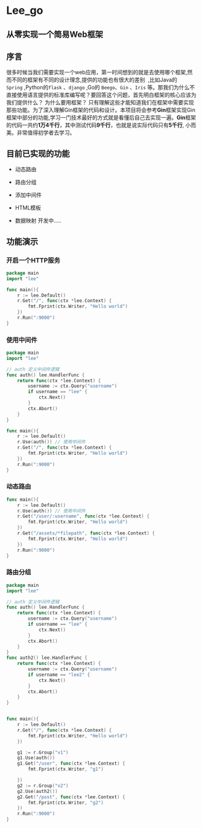# Lee_go

## 从零实现一个简易Web框架

## 序言

很多时候当我们需要实现一个web应用，第一时间想到的就是去使用哪个框架,然而不同的框架有不同的设计理念,提供的功能也有很大的差别  ,比如Java的`Spring` ,Python的`flask` 、`django` ,Go的 `Beego`、`Gin` 、`Iris` 等。那我们为什么不直接使用语言提供的标准库编写呢？要回答这个问题，首先明白框架的核心应该为我们提供什么？ 为什么要用框架？ 只有理解这些才能知道我们在框架中需要实现那些功能。为了深入理解Gin框架的代码和设计。本项目将会参考**Gin**框架实现Gin框架中部分的功能,学习一门技术最好的方式就是看懂后自己去实现一遍。**Gin**框架的代码一共约**1万4千行**，其中测试代码**9千行**，也就是说实际代码只有**5千行**, 小而美。非常值得初学者去学习。

## 目前已实现的功能

- 动态路由

- 路由分组

- 添加中间件

- HTML模板

- 数据映射 开发中.....

## 功能演示

### 开启一个HTTP服务

```go
package main
import "lee"

func main(){
  	r := lee.Default()
	r.Get("/", func(ctx *lee.Context) {
		fmt.Fprint(ctx.Writer, "Hello world")
	})
	r.Run(":9000")  
}
```

### 使用中间件

```go
package main
import "lee"

// auth 定义中间件逻辑
func auth() lee.HandlerFunc {
	return func(ctx *lee.Context) {
		username := ctx.Query("username")
		if username == "lee" {
			ctx.Next()
		}
		ctx.Abort()
	}
}

func main(){
  	r := lee.Default()
    r.Use(auth()) // 使用中间件
	r.Get("/", func(ctx *lee.Context) {
		fmt.Fprint(ctx.Writer, "Hello world")
	})
	r.Run(":9000")  
}
```

### 动态路由

```go
func main(){
  	r := lee.Default()
    r.Use(auth()) // 使用中间件
	r.Get("/user/:username", func(ctx *lee.Context) {
		fmt.Fprint(ctx.Writer, "Hello world")
	})
    r.Get("/assets/*filepath", func(ctx *lee.Context) {
		fmt.Fprint(ctx.Writer, "Hello world")
	})
	r.Run(":9000")  
}
```



### 路由分组

```go
package main
import "lee"

// auth 定义中间件逻辑
func auth() lee.HandlerFunc {
	return func(ctx *lee.Context) {
		username := ctx.Query("username")
		if username == "lee" {
			ctx.Next()
		}
		ctx.Abort()
	}
}
func auth2() lee.HandlerFunc {
	return func(ctx *lee.Context) {
		username := ctx.Query("username")
		if username == "lee2" {
			ctx.Next()
		}
		ctx.Abort()
	}
}


func main(){
  	r := lee.Default()
	r.Get("/", func(ctx *lee.Context) {
		fmt.Fprint(ctx.Writer, "Hello world")
	})

	g1 := r.Group("v1")
	g1.Use(auth())
	g1.Get("/user", func(ctx *lee.Context) {
		fmt.Fprint(ctx.Writer, "g1")

	})
	g2 := r.Group("v2")
	g2.Use(auth2())
	g2.Get("/post", func(ctx *lee.Context) {
		fmt.Fprint(ctx.Writer, "g2")
	})
	r.Run(":9000")
}
```
